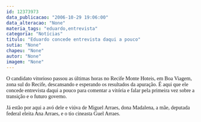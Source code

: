 ```yaml
---
id: 12373973
data_publicacao: "2006-10-29 19:06:00"
data_alteracao: "None"
materia_tags: "eduardo,entrevista"
categoria: "Notícias"
titulo: "Eduardo concede entrevista daqui a pouco"
sutia: "None"
chapeu: "None"
autor: "None"
imagem: "None"
---
```

<p><P><FONT face=Verdana>O candidato vitorioso passou as últimas horas no Recife Monte Hoteis, em Boa Viagem, zona sul do Recife, descansando e esperando os resultados da apuração. É aqui que ele concede entrevista daqui a pouco para comentar a vitória e falar pela primeira vez sobre a transição e o futuro governo.</FONT></P></p>
<p><P><FONT face=Verdana>Já estão por aqui a avó dele e viúva de Miguel Arraes, dona Madalena, a mãe, deputada federal eleita Ana Arraes, e o tio cineasta Guel Arraes.</FONT></P> </p>

